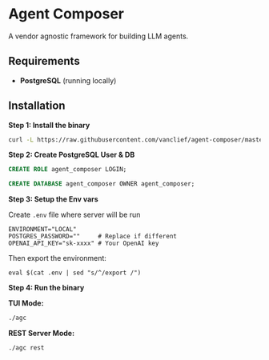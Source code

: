 # Agent Composer

A vendor agnostic framework for building LLM agents.

## Requirements

- **PostgreSQL** (running locally)

## Installation

**Step 1: Install the binary**

```bash
curl -L https://raw.githubusercontent.com/vanclief/agent-composer/master/install.sh | bash
```

**Step 2: Create PostgreSQL User & DB**

```sql
CREATE ROLE agent_composer LOGIN;

CREATE DATABASE agent_composer OWNER agent_composer;
```

**Step 3: Setup the Env vars**

Create `.env` file where server will be run

```dotenv
ENVIRONMENT="LOCAL"
POSTGRES_PASSWORD=""     # Replace if different
OPENAI_API_KEY="sk-xxxx" # Your OpenAI key
```

Then export the environment:

`eval $(cat .env | sed "s/^/export /")`

**Step 4: Run the binary**

**TUI Mode:**

```bash
./agc
```

**REST Server Mode:**

```bash
./agc rest
```
